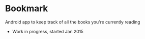 # Bookmark
Android app to keep track of all the books you're currently reading
* Work in progress, started Jan 2015
